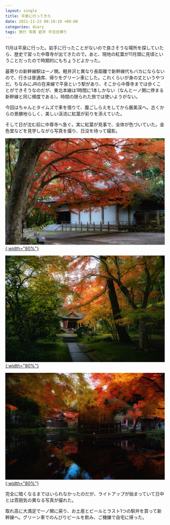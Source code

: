 ```yaml
---
layout: single
title: 平泉に行ってきた
date: 2021-11-22 00:19:19 +09:00
categories: diary
tags: 旅行 写真 岩手 平日日帰り
---
```


11月は平泉に行った。岩手に行ったことがないので良さそうな場所を探していたら、歴史で習った中尊寺が出てきたので。あと、現地の紅葉が11月頭に見頃ということだったので時期的にもちょうどよかった。

最寄りの新幹線駅は一ノ関。軽井沢と異なり長距離で新幹線代もバカにならないので、行きは普通席、帰りをグリーン車にした。これくらいが身の丈というやつだ。ちなみにJRの在来線で平泉という駅があり、そこから中尊寺までは歩くことができそうなのだが、東北本線は1時間に1本しかない（なんと一ノ関に停まる新幹線と同じ頻度である）。時間の限られた旅では使いようがない。

今回はちゃんとタイムズで車を借りて、腹ごしらえをしてから厳美渓へ。古くからの景勝地らしく、美しい渓流に紅葉が彩りを添えていた。

そして日が沈む前に中尊寺へ急ぐ。実に紅葉が見事で、全体が色づいていた。金色堂などを見学しながら写真を撮り、日没を待って撮影。

[![](/assets/images/posts/N0005204-Edit.jpg){:width="80%"} ](/assets/images/posts/N0005204-Edit.jpg)

[![](/assets/images/posts/N0005215-Edit.jpg){:width="80%"} ](/assets/images/posts/N0005215-Edit.jpg)

[![](/assets/images/posts/N0005336-Edit.jpg){:width="80%"} ](/assets/images/posts/N0005336-Edit.jpg)

完全に暗くなるまではいられなかったのだが、ライトアップが始まっていて日中とは雰囲気の異なる写真が撮れた。

取れ高に大満足で一ノ関に戻り、お土産とビールとラスト1つの駅弁を買って新幹線へ。グリーン車でのんびりビールを飲み、ご機嫌で自宅に帰った。


